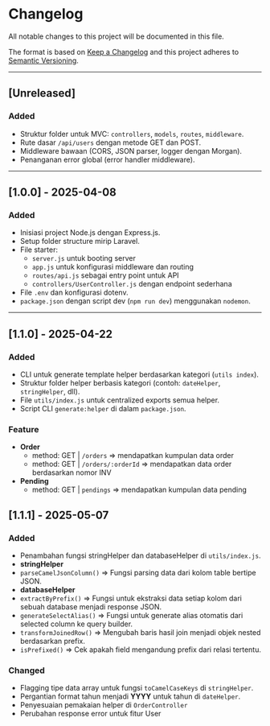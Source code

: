 # Changelog

All notable changes to this project will be documented in this file.

The format is based on [Keep a Changelog](https://keepachangelog.com/en/1.0.0/)
and this project adheres to [Semantic Versioning](https://semver.org/).

---

## [Unreleased]
### Added
- Struktur folder untuk MVC: `controllers`, `models`, `routes`, `middleware`.
- Rute dasar `/api/users` dengan metode GET dan POST.
- Middleware bawaan (CORS, JSON parser, logger dengan Morgan).
- Penanganan error global (error handler middleware).

---

## [1.0.0] - 2025-04-08
### Added
- Inisiasi project Node.js dengan Express.js.
- Setup folder structure mirip Laravel.
- File starter:
  - `server.js` untuk booting server
  - `app.js` untuk konfigurasi middleware dan routing
  - `routes/api.js` sebagai entry point untuk API
  - `controllers/UserController.js` dengan endpoint sederhana
- File `.env` dan konfigurasi dotenv.
- `package.json` dengan script dev (`npm run dev`) menggunakan `nodemon`.

---

## [1.1.0] - 2025-04-22
### Added
- CLI untuk generate template helper berdasarkan kategori (`utils index`).
- Struktur folder helper berbasis kategori (contoh: `dateHelper`, `stringHelper`, dll).
- File `utils/index.js` untuk centralized exports semua helper.
- Script CLI `generate:helper` di dalam `package.json`.

### Feature
- **Order**
  - method: GET | `/orders` => mendapatkan kumpulan data order
  - method: GET | `/orders/:orderId` => mendapatkan data order berdasarkan nomor INV
- **Pending**
  - method: GET | `pendings` => mendapatkan kumpulan data pending

## [1.1.1] - 2025-05-07
### Added
- Penambahan fungsi stringHelper dan databaseHelper di `utils/index.js`.
- **stringHelper**
 - `parseCamelJsonColumn()` => Fungsi parsing data dari kolom table bertipe JSON.
- **databaseHelper**
 - `extractByPrefix()` => Fungsi untuk ekstraksi data setiap kolom dari sebuah database menjadi response JSON.
 - `generateSelectAlias()` => Fungsi untuk generate alias otomatis dari selected column ke query builder.
 - `transformJoinedRow()` => Mengubah baris hasil join menjadi objek nested berdasarkan prefix.
 - `isPrefixed()` => Cek apakah field mengandung prefix dari relasi tertentu.

### Changed
- Flagging tipe data array untuk fungsi `toCamelCaseKeys` di `stringHelper`.
- Pergantian format tahun menjadi **YYYY** untuk tahun di `dateHelper`.
- Penyesuaian pemakaian helper di `OrderController`
- Perubahan response error untuk fitur User